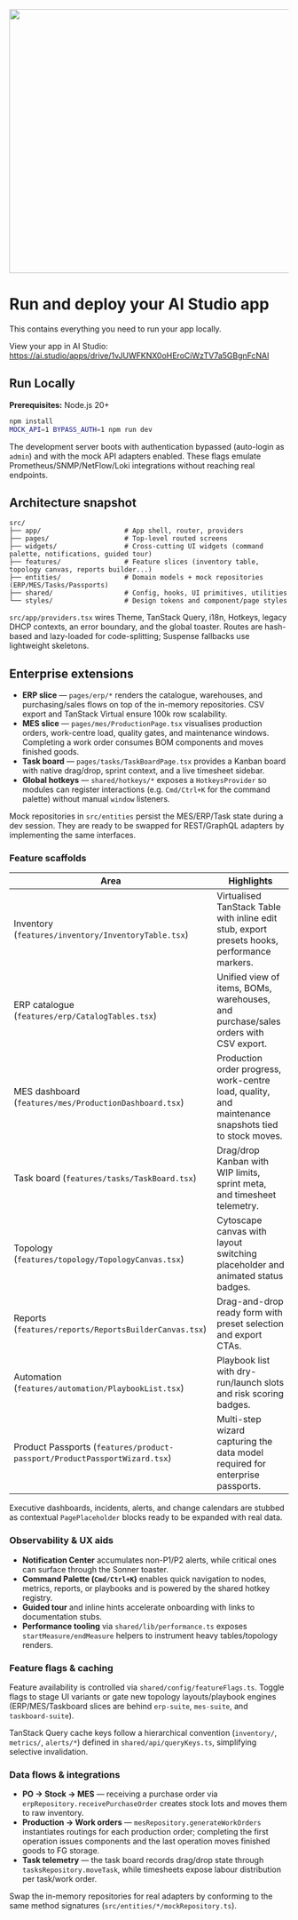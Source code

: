 <div align="center">
<img width="1200" height="475" alt="GHBanner" src="https://github.com/user-attachments/assets/0aa67016-6eaf-458a-adb2-6e31a0763ed6" />
</div>

# Run and deploy your AI Studio app

This contains everything you need to run your app locally.

View your app in AI Studio: https://ai.studio/apps/drive/1vJUWFKNX0oHEroCiWzTV7a5GBgnFcNAl

## Run Locally

**Prerequisites:** Node.js 20+

```bash
npm install
MOCK_API=1 BYPASS_AUTH=1 npm run dev
```

The development server boots with authentication bypassed (auto-login as `admin`) and with the mock API adapters enabled. These flags emulate Prometheus/SNMP/NetFlow/Loki integrations without reaching real endpoints.

## Architecture snapshot

```
src/
├── app/                     # App shell, router, providers
├── pages/                   # Top-level routed screens
├── widgets/                 # Cross-cutting UI widgets (command palette, notifications, guided tour)
├── features/                # Feature slices (inventory table, topology canvas, reports builder...)
├── entities/                # Domain models + mock repositories (ERP/MES/Tasks/Passports)
├── shared/                  # Config, hooks, UI primitives, utilities
└── styles/                  # Design tokens and component/page styles
```

`src/app/providers.tsx` wires Theme, TanStack Query, i18n, Hotkeys, legacy DHCP contexts, an error boundary, and the global toaster. Routes are hash-based and lazy-loaded for code-splitting; Suspense fallbacks use lightweight skeletons.

## Enterprise extensions

* **ERP slice** — `pages/erp/*` renders the catalogue, warehouses, and purchasing/sales flows on top of the in-memory repositories. CSV export and TanStack Virtual ensure 100k row scalability.
* **MES slice** — `pages/mes/ProductionPage.tsx` visualises production orders, work-centre load, quality gates, and maintenance windows. Completing a work order consumes BOM components and moves finished goods.
* **Task board** — `pages/tasks/TaskBoardPage.tsx` provides a Kanban board with native drag/drop, sprint context, and a live timesheet sidebar.
* **Global hotkeys** — `shared/hotkeys/*` exposes a `HotkeysProvider` so modules can register interactions (e.g. `Cmd/Ctrl+K` for the command palette) without manual `window` listeners.

Mock repositories in `src/entities` persist the MES/ERP/Task state during a dev session. They are ready to be swapped for REST/GraphQL adapters by implementing the same interfaces.

### Feature scaffolds

| Area | Highlights |
| --- | --- |
| Inventory (`features/inventory/InventoryTable.tsx`) | Virtualised TanStack Table with inline edit stub, export presets hooks, performance markers. |
| ERP catalogue (`features/erp/CatalogTables.tsx`) | Unified view of items, BOMs, warehouses, and purchase/sales orders with CSV export. |
| MES dashboard (`features/mes/ProductionDashboard.tsx`) | Production order progress, work-centre load, quality, and maintenance snapshots tied to stock moves. |
| Task board (`features/tasks/TaskBoard.tsx`) | Drag/drop Kanban with WIP limits, sprint meta, and timesheet telemetry. |
| Topology (`features/topology/TopologyCanvas.tsx`) | Cytoscape canvas with layout switching placeholder and animated status badges. |
| Reports (`features/reports/ReportsBuilderCanvas.tsx`) | Drag-and-drop ready form with preset selection and export CTAs. |
| Automation (`features/automation/PlaybookList.tsx`) | Playbook list with dry-run/launch slots and risk scoring badges. |
| Product Passports (`features/product-passport/ProductPassportWizard.tsx`) | Multi-step wizard capturing the data model required for enterprise passports. |

Executive dashboards, incidents, alerts, and change calendars are stubbed as contextual `PagePlaceholder` blocks ready to be expanded with real data.

### Observability & UX aids

* **Notification Center** accumulates non-P1/P2 alerts, while critical ones can surface through the Sonner toaster.
* **Command Palette (`Cmd/Ctrl+K`)** enables quick navigation to nodes, metrics, reports, or playbooks and is powered by the shared hotkey registry.
* **Guided tour** and inline hints accelerate onboarding with links to documentation stubs.
* **Performance tooling** via `shared/lib/performance.ts` exposes `startMeasure/endMeasure` helpers to instrument heavy tables/topology renders.

### Feature flags & caching

Feature availability is controlled via `shared/config/featureFlags.ts`. Toggle flags to stage UI variants or gate new topology layouts/playbook engines (ERP/MES/Taskboard slices are behind `erp-suite`, `mes-suite`, and `taskboard-suite`).

TanStack Query cache keys follow a hierarchical convention (`inventory/`, `metrics/`, `alerts/*`) defined in `shared/api/queryKeys.ts`, simplifying selective invalidation.

### Data flows & integrations

* **PO → Stock → MES** — receiving a purchase order via `erpRepository.receivePurchaseOrder` creates stock lots and moves them to raw inventory.
* **Production → Work orders** — `mesRepository.generateWorkOrders` instantiates routings for each production order; completing the first operation issues components and the last operation moves finished goods to FG storage.
* **Task telemetry** — the task board records drag/drop state through `tasksRepository.moveTask`, while timesheets expose labour distribution per task/work order.

Swap the in-memory repositories for real adapters by conforming to the same method signatures (`src/entities/*/mockRepository.ts`).
